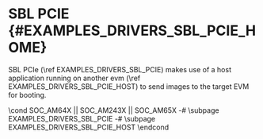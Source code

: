 # SBL PCIE {#EXAMPLES_DRIVERS_SBL_PCIE_HOME}

SBL PCIe (\ref EXAMPLES_DRIVERS_SBL_PCIE) makes use of a host application running
on another evm (\ref EXAMPLES_DRIVERS_SBL_PCIE_HOST) to send images to the target
EVM for booting.

\cond SOC_AM64X || SOC_AM243X || SOC_AM65X
   -# \subpage EXAMPLES_DRIVERS_SBL_PCIE
   -# \subpage EXAMPLES_DRIVERS_SBL_PCIE_HOST
\endcond
